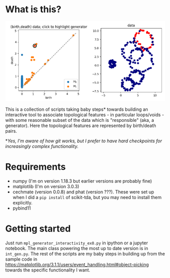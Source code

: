 # What is this?

![preview](mpl_int_gen_ex0.png)

This is a collection of scripts taking baby steps* towards building an interactive tool to associate
topological features - in particular loops/voids - with some reasonable subset of the data
which is "responsible" (aka, a generator). Here the topological features are represented by birth/death pairs.

\**Yes, I'm aware of how git works, but I prefer to have hard checkpoints for increasingly complex functionality.*

# Requirements
* numpy (I'm on version 1.18.3 but earlier versions are probably fine)
* matplotlib (I'm on version 3.0.3)
* cechmate (version 0.0.8) and phat (version ???). These were set up when I did a `pip install` of scikit-tda, but you may need to install them explicitly.
* pybind11

# Getting started
Just run `mpl_generator_interactivity_ex0.py` in ipython or a jupyter notebook. The main class powering the most up to date version is in `int_gen.py`. The rest of the scripts are my baby steps in building up from the sample code in https://matplotlib.org/3.1.1/users/event_handling.html#object-picking towards the specific functionality I want.
